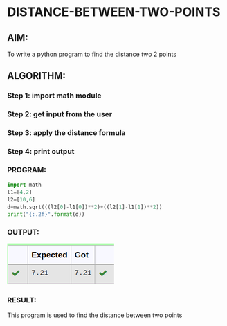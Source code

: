 # DISTANCE-BETWEEN-TWO-POINTS

## AIM:
To write a python program to find the distance two 2 points
## ALGORITHM:
### Step 1: import math module 
### Step 2: get input from the user
### Step 3: apply the distance formula
### Step 4: print output
### PROGRAM:
```python
import math 
l1=[4,2]
l2=[10,6]
d=math.sqrt(((l2[0]-l1[0])**2)+((l2[1]-l1[1])**2))
print("{:.2f}".format(d))
```
### OUTPUT:
![OUTPUT](formulaoutput.png)

### RESULT:
This program is used to find the distance between two points